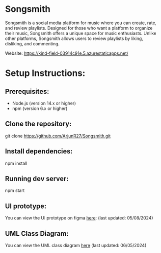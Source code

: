 # Songsmith
Songsmith is a social media platform for music where you can create, rate, and review playlists. Designed for those who want a platform to organize their music, Songsmith offers a unique space for music enthusiasts. Unlike other platforms, Songsmith allows users to review playlists by liking, disliking, and commenting.

Website: https://kind-field-03914c91e.5.azurestaticapps.net/

# Setup Instructions:

## Prerequisites: 
* Node.js (version 14.x or higher)
* npm (version 6.x or higher)

## Clone the repository: 
git clone https://github.com/ArjunR27/Songsmith.git

## Install dependencies:
npm install

## Running dev server:
npm start


## UI prototype: 

You can view the UI prototype on figma [here](https://www.figma.com/design/OgyeXZ1LFCofufhBaVEOjh/Songsmith-Wireframe?node-id=0-1&t=AkLdluBx2LVHt53C-1): (last updated: 05/08/2024)

## UML Class Diagram:
You can view the UML class diagram [here](https://github.com/ArjunR27/Songsmith/wiki/UML-Diagram) (last updated: 06/05/2024)



  
